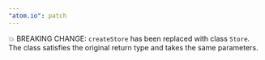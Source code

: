 ```yaml
---
"atom.io": patch
---
```


💥 BREAKING CHANGE: `createStore` has been replaced with class `Store`. The class satisfies the original return type and takes the same parameters.

